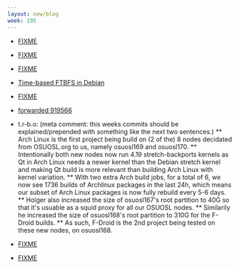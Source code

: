 ```yaml
---
layout: new/blog
week: 195
---
```


* [FIXME](https://bugs.debian.org/919207)

* [FIXME](https://lists.reproducible-builds.org/pipermail/rb-general/2019-January/001402.html)

* [FIXME](https://www.reddit.com/r/rust/comments/afscgo/ripgrep_0100_is_reproducible_in_debian/)

* [Time-based FTBFS in Debian](https://lists.debian.org/debian-lts/2019/01/msg00033.html)

* [FIXME](https://lists.reproducible-builds.org/pipermail/rb-general/2019-January/001408.html)

* [forwarded 919566](https://github.com/pytroll/satpy/pull/579)


* t.r-b.o:
(meta comment: this weeks commits should be explained/prepended with something like the next two sentences.)
** Arch Linux is the first project being build on (2 of the) 8 nodes decidated from OSUOSL.org to us, namely osuosl169 and osuosl170.
** Intentionally both new nodes now run 4.19 stretch-backports kernels as Qt in Arch Linux needs a newer kernel than the Debian stretch kernel and making Qt build is more relevant than building Arch Linux with kernel variation.
** With two extra Arch build jobs, for a total of 6, we now see 1736 builds of Archlinux packages in the last 24h, which means our subset of Arch Linux packages is now fully rebuild every 5-6 days.
** Holger also increased the size of osuosl167's root partition to 40G so that it's usuable as a squid proxy for all our OSUOSL nodes. 
** Similarily he increased the size of osuosl168's root partition to 310G for the F-Droid builds.
** As such, F-Droid is the 2nd project being tested on these new nodes, on osuosl168.

* [FIXME](https://bugs.debian.org/919207#24)

* [FIXME](https://github.com/rust-secure-code/wg/issues/28)
